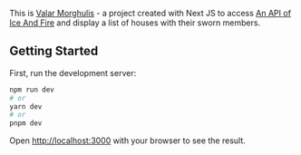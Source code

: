 This is [Valar Morghulis](https://valarmorghulis.fun) - a project created with Next JS to access [An API of Ice And Fire](https://anapioficeandfire.com/) and display a list of houses with their sworn members.

## Getting Started

First, run the development server:

```bash
npm run dev
# or
yarn dev
# or
pnpm dev
```

Open [http://localhost:3000](http://localhost:3000) with your browser to see the result.
